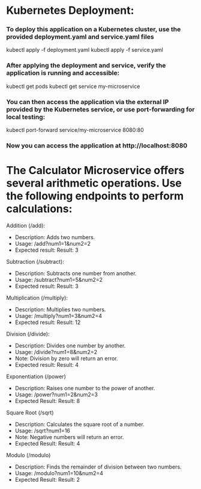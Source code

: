 # Kubernetes Deployment:

### To deploy this application on a Kubernetes cluster, use the provided deployment.yaml and service.yaml files
kubectl apply -f deployment.yaml
kubectl apply -f service.yaml

### After applying the deployment and service, verify the application is running and accessible:
kubectl get pods
kubectl get service my-microservice

### You can then access the application via the external IP provided by the Kubernetes service, or use port-forwarding for local testing:
kubectl port-forward service/my-microservice 8080:80

### Now you can access the application at http://localhost:8080

# The Calculator Microservice offers several arithmetic operations. Use the following endpoints to perform calculations:

Addition (/add):
- Description: Adds two numbers.
- Usage: /add?num1=1&num2=2
- Expected result: Result: 3

Subtraction (/subtract):
- Description: Subtracts one number from another.
- Usage: /subtract?num1=5&num2=2
- Expected result: Result: 3

Multiplication (/multiply):
- Description: Multiplies two numbers.
- Usage: /multiply?num1=3&num2=4
- Expected result: Result: 12

Division (/divide):
- Description: Divides one number by another.
- Usage: /divide?num1=8&num2=2
- Note: Division by zero will return an error.
- Expected result: Result: 4

Exponentiation (/power)
- Description: Raises one number to the power of another.
- Usage: /power?num1=2&num2=3
- Expected Result: Result: 8

Square Root (/sqrt)
- Description: Calculates the square root of a number.
- Usage: /sqrt?num1=16
- Note: Negative numbers will return an error.
- Expected Result: Result: 4

Modulo (/modulo)
- Description: Finds the remainder of division between two numbers.
- Usage: /modulo?num1=10&num2=4
- Expected Result: Result: 2
